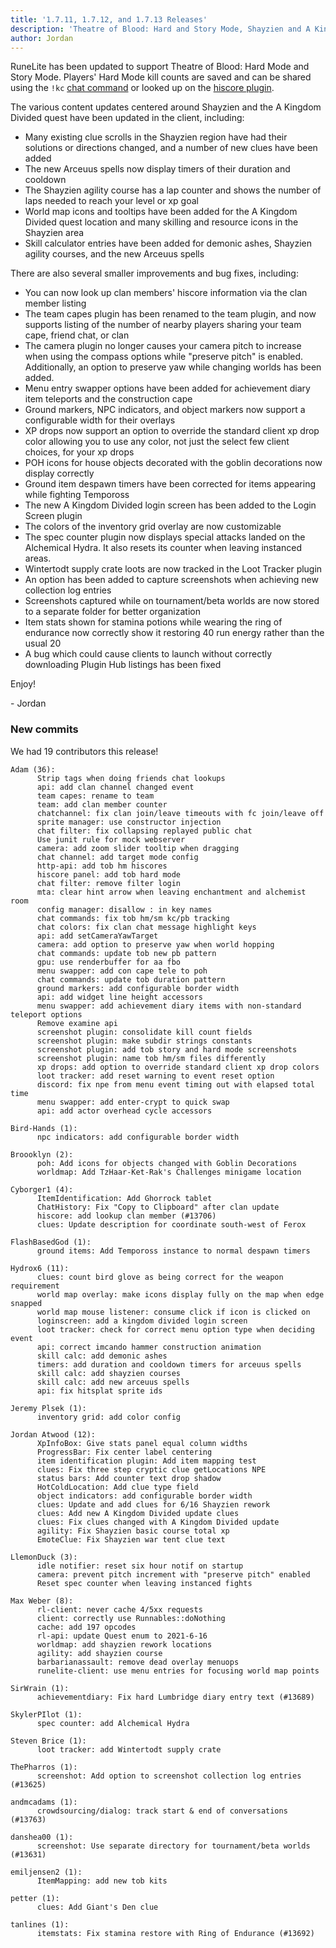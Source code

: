 ```yaml
---
title: '1.7.11, 1.7.12, and 1.7.13 Releases'
description: 'Theatre of Blood: Hard and Story Mode, Shayzien and A Kingdom Divided, and other improvements'
author: Jordan
---
```


RuneLite has been updated to support Theatre of Blood: Hard Mode and Story Mode. Players' Hard Mode
kill counts are saved and can be shared using the `!kc` [chat
command](https://github.com/runelite/runelite/wiki/Chat-Commands) or looked up on the [hiscore
plugin](https://github.com/runelite/runelite/wiki/HiScore).

The various content updates centered around Shayzien and the A Kingdom Divided quest have been
updated in the client, including:

- Many existing clue scrolls in the Shayzien region have had their solutions or directions changed,
  and a number of new clues have been added
- The new Arceuus spells now display timers of their duration and cooldown
- The Shayzien agility course has a lap counter and shows the number of laps needed to reach your
  level or xp goal
- World map icons and tooltips have been added for the A Kingdom Divided quest location and many
  skilling and resource icons in the Shayzien area
- Skill calculator entries have been added for demonic ashes, Shayzien agility courses, and the new
  Arceuus spells

There are also several smaller improvements and bug fixes, including:

- You can now look up clan members' hiscore information via the clan member listing
- The team capes plugin has been renamed to the team plugin, and now supports listing of the number
  of nearby players sharing your team cape, friend chat, or clan
- The camera plugin no longer causes your camera pitch to increase when using the compass options
  while "preserve pitch" is enabled. Additionally, an option to preserve yaw while changing worlds
  has been added.
- Menu entry swapper options have been added for achievement diary item teleports and the
  construction cape
- Ground markers, NPC indicators, and object markers now support a configurable width for their
  overlays
- XP drops now support an option to override the standard client xp drop color allowing you to use
  any color, not just the select few client choices, for your xp drops
- POH icons for house objects decorated with the goblin decorations now display correctly
- Ground item despawn timers have been corrected for items appearing while fighting Tempoross
- The new A Kingdom Divided login screen has been added to the Login Screen plugin
- The colors of the inventory grid overlay are now customizable
- The spec counter plugin now displays special attacks landed on the Alchemical Hydra. It also
  resets its counter when leaving instanced areas.
- Wintertodt supply crate loots are now tracked in the Loot Tracker plugin
- An option has been added to capture screenshots when achieving new collection log entries
- Screenshots captured while on tournament/beta worlds are now stored to a separate folder for
  better organization
- Item stats shown for stamina potions while wearing the ring of endurance now correctly show it
  restoring 40 run energy rather than the usual 20
- A bug which could cause clients to launch without correctly downloading Plugin Hub listings has
  been fixed

Enjoy!

\- Jordan

### New commits

We had 19 contributors this release!

```
Adam (36):
      Strip tags when doing friends chat lookups
      api: add clan channel changed event
      team capes: rename to team
      team: add clan member counter
      chatchannel: fix clan join/leave timeouts with fc join/leave off
      sprite manager: use constructor injection
      chat filter: fix collapsing replayed public chat
      Use junit rule for mock webserver
      camera: add zoom slider tooltip when dragging
      chat channel: add target mode config
      http-api: add tob hm hiscores
      hiscore panel: add tob hard mode
      chat filter: remove filter login
      mta: clear hint arrow when leaving enchantment and alchemist room
      config manager: disallow : in key names
      chat commands: fix tob hm/sm kc/pb tracking
      chat colors: fix clan chat message highlight keys
      api: add setCameraYawTarget
      camera: add option to preserve yaw when world hopping
      chat commands: update tob new pb pattern
      gpu: use renderbuffer for aa fbo
      menu swapper: add con cape tele to poh
      chat commands: update tob duration pattern
      ground markers: add configurable border width
      api: add widget line height accessors
      menu swapper: add achievement diary items with non-standard teleport options
      Remove examine api
      screenshot plugin: consolidate kill count fields
      screenshot plugin: make subdir strings constants
      screenshot plugin: add tob story and hard mode screenshots
      screenshot plugin: name tob hm/sm files differently
      xp drops: add option to override standard client xp drop colors
      loot tracker: add reset warning to event reset option
      discord: fix npe from menu event timing out with elapsed total time
      menu swapper: add enter-crypt to quick swap
      api: add actor overhead cycle accessors

Bird-Hands (1):
      npc indicators: add configurable border width

Broooklyn (2):
      poh: Add icons for objects changed with Goblin Decorations
      worldmap: Add TzHaar-Ket-Rak's Challenges minigame location

Cyborger1 (4):
      ItemIdentification: Add Ghorrock tablet
      ChatHistory: Fix "Copy to Clipboard" after clan update
      hiscore: add lookup clan member (#13706)
      clues: Update description for coordinate south-west of Ferox

FlashBasedGod (1):
      ground items: Add Tempoross instance to normal despawn timers

Hydrox6 (11):
      clues: count bird glove as being correct for the weapon requirement
      world map overlay: make icons display fully on the map when edge snapped
      world map mouse listener: consume click if icon is clicked on
      loginscreen: add a kingdom divided login screen
      loot tracker: check for correct menu option type when deciding event
      api: correct imcando hammer construction animation
      skill calc: add demonic ashes
      timers: add duration and cooldown timers for arceuus spells
      skill calc: add shayzien courses
      skill calc: add new arceuus spells
      api: fix hitsplat sprite ids

Jeremy Plsek (1):
      inventory grid: add color config

Jordan Atwood (12):
      XpInfoBox: Give stats panel equal column widths
      ProgressBar: Fix center label centering
      item identification plugin: Add item mapping test
      clues: Fix three step cryptic clue getLocations NPE
      status bars: Add counter text drop shadow
      HotColdLocation: Add clue type field
      object indicators: add configurable border width
      clues: Update and add clues for 6/16 Shayzien rework
      clues: Add new A Kingdom Divided update clues
      clues: Fix clues changed with A Kingdom Divided update
      agility: Fix Shayzien basic course total xp
      EmoteClue: Fix Shayzien war tent clue text

LlemonDuck (3):
      idle notifier: reset six hour notif on startup
      camera: prevent pitch increment with "preserve pitch" enabled
      Reset spec counter when leaving instanced fights

Max Weber (8):
      rl-client: never cache 4/5xx requests
      client: correctly use Runnables::doNothing
      cache: add 197 opcodes
      rl-api: update Quest enum to 2021-6-16
      worldmap: add shayzien rework locations
      agility: add shayzien course
      barbarianassault: remove dead overlay menuops
      runelite-client: use menu entries for focusing world map points

SirWrain (1):
      achievementdiary: Fix hard Lumbridge diary entry text (#13689)

SkylerPIlot (1):
      spec counter: add Alchemical Hydra

Steven Brice (1):
      loot tracker: add Wintertodt supply crate

ThePharros (1):
      screenshot: Add option to screenshot collection log entries (#13625)

andmcadams (1):
      crowdsourcing/dialog: track start & end of conversations (#13763)

danshea00 (1):
      screenshot: Use separate directory for tournament/beta worlds (#13631)

emiljensen2 (1):
      ItemMapping: add new tob kits

petter (1):
      clues: Add Giant's Den clue

tanlines (1):
      itemstats: Fix stamina restore with Ring of Endurance (#13692)
```
